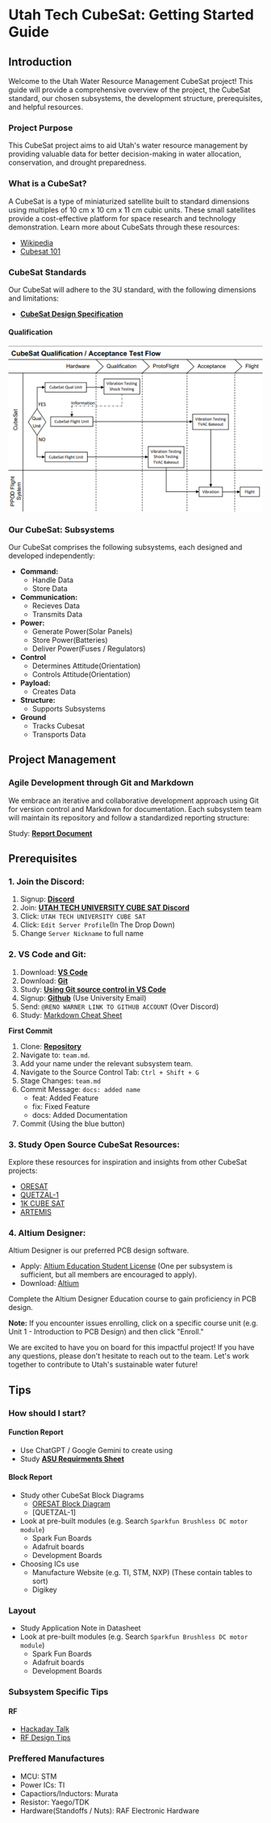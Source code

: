 # Utah Tech CubeSat: Getting Started Guide
## Introduction
Welcome to the Utah Water Resource Management CubeSat project! This guide will provide a comprehensive overview of the project, the CubeSat standard, our chosen subsystems, the development structure, prerequisites, and helpful resources. 

### Project Purpose
This CubeSat project aims to aid Utah's water resource management by providing valuable data for better decision-making in water allocation, conservation, and drought preparedness.

### What is a CubeSat?
A CubeSat is a type of miniaturized satellite built to standard dimensions using multiples of 10 cm x 10 cm x 11 cm cubic units. These small satellites provide a cost-effective platform for space research and technology demonstration. Learn more about CubeSats through these resources:

* [Wikipedia](https://en.wikipedia.org/wiki/CubeSat)
* [Cubesat 101](https://www.nasa.gov/wp-content/uploads/2017/03/nasa_csli_cubesat_101_508.pdf)

### CubeSat Standards

Our CubeSat will adhere to the 3U standard, with the following dimensions and limitations:

* **[CubeSat Design Specification](https://static1.squarespace.com/static/5418c831e4b0fa4ecac1bacd/t/62193b7fc9e72e0053f00910/1645820809779/CDS+REV14_1+2022-02-09.pdf)**

#### Qualification

![Qualification Chart](./RESOURCES/qualification.png "Qualification Chart")

### Our CubeSat: Subsystems

Our CubeSat comprises the following subsystems, each designed and developed independently:

* **Command:**
	* Handle Data
	* Store Data
* **Communication:**
	* Recieves Data
	* Transmits Data
* **Power:**
	* Generate Power(Solar Panels)
	* Store Power(Batteries)
	* Deliver Power(Fuses / Regulators)
* **Control** 
	* Determines Attitude(Orientation)
	* Controls Attitude(Orientation)
* **Payload:**
	* Creates Data
* **Structure:**
	* Supports Subsystems
* **Ground**
	* Tracks Cubesat
	* Transports Data

## Project Management
### Agile Development through Git and Markdown
We embrace an iterative and collaborative development approach using Git for version control and Markdown for documentation. Each subsystem team will maintain its repository and follow a standardized reporting structure:

Study: **[Report Document](./reports.md)**

## Prerequisites
### **1. Join the Discord:**
1. Signup: **[Discord](https://discord.com/register)**
2. Join: **[UTAH TECH UNIVERSITY CUBE SAT Discord](https://discord.gg/ZNtuyNdY)**
3. Click: `UTAH TECH UNIVERSITY CUBE SAT`
4. Click: `Edit Server Profile`(In The Drop Down)
5. Change `Server Nickname` to full name

### **2. VS Code and Git:**
1. Download: **[VS Code](https://code.visualstudio.com/download)**
2. Download: **[ Git](https://git-scm.com/download)**
3. Study: **[Using Git source control in VS Code](https://code.visualstudio.com/docs/sourcecontrol/overview)**
4. Signup: **[Github](https://github.com/)** (Use University Email)
5. Send: `@RENO WARNER LINK TO GITHUB ACCOUNT` (Over Discord)
6. Study: [Markdown Cheat Sheet](https://www.markdownguide.org/cheat-sheet/)

**First Commit**
1. Clone: **[Repository](https://github.com/RENO-WARNER/UTAH-TECH-CUBESAT)**
2. Navigate to: `team.md`.
3. Add your name under the relevant subsystem team.
4. Navigate to the Source Control Tab: `Ctrl + Shift + G`
5. Stage Changes: `team.md`
6. Commit Message: `docs: added name`
	* feat: Added Feature
	* fix: Fixed Feature
	* docs: Added Documentation
7. Commit (Using the blue button)

### **3. Study Open Source CubeSat Resources:**
Explore these resources for inspiration and insights from other CubeSat projects:

* [ORESAT](https://github.com/oresat)
* [QUETZAL-1](https://github.com/Quetzal-1-CubeSat-Team/quetzal1-hardware)
* [1K CUBE SAT](https://github.com/rgw3d/1KCubeSat_Hardware)
* [ARTEMIS](https://github.com/hsfl/artemis-hardware)

### **4. Altium Designer:**
Altium Designer is our preferred PCB design software.

* Apply: [Altium Education Student License](https://education.altium.com/) (One per subsystem is sufficient, but all members are encouraged to apply).
* Download: [Altium](https://www.altium.com/products/downloads)

Complete the Altium Designer Education course to gain proficiency in PCB design.

**Note:** If you encounter issues enrolling, click on a specific course unit (e.g. Unit 1 - Introduction to PCB Design) and then click "Enroll." 

We are excited to have you on board for this impactful project! If you have any questions, please don't hesitate to reach out to the team. Let's work together to contribute to Utah's sustainable water future! 

## Tips
### How should I start?
#### Function Report
* Use ChatGPT / Google Gemini to create using
* Study **[ASU Requirments Sheet](https://dixiestate-my.sharepoint.com/:x:/r/personal/d00441759_utahtech_edu/Documents/Attachments/phoenix_requirements.xlsx?d=wbb50e20101e141d7aacbf00c178bc9cd&csf=1&web=1&e=yVgcJd)**
#### Block Report
* Study other CubeSat Block Diagrams
	* [ORESAT Block Diagram](https://github.com/oresat/oresat.github.io/blob/master/pub/OreSat05_Block_Diagram.pdf)
	* [QUETZAL-1]
* Look at pre-built modules (e.g. Search `Sparkfun Brushless DC motor module`)
	* Spark Fun Boards
	* Adafruit boards
	* Development Boards
* Choosing ICs use
	* Manufacture Website (e.g. TI, STM, NXP) (These contain tables to sort)
	* Digikey
### Layout
* Study Application Note in Datasheet
* Look at pre-built modules (e.g. Search `Sparkfun Brushless DC motor module`)
	* Spark Fun Boards
	* Adafruit boards
	* Development Boards
### Subsystem Specific Tips
#### RF
* [Hackaday Talk](https://youtu.be/TnRn3Kn_aXg?si=ZT3tHDIVV4W_g0dA)
* [RF Design Tips](https://youtu.be/_Hfzq1QES-Q?si=JqdQ4bLXfTiugiWK)

### Preffered Manufactures
* MCU: STM
* Power ICs: TI
* Capactiors/Inductors: Murata
* Resistor: Yaego/TDK
* Hardware(Standoffs / Nuts): RAF Electronic Hardware